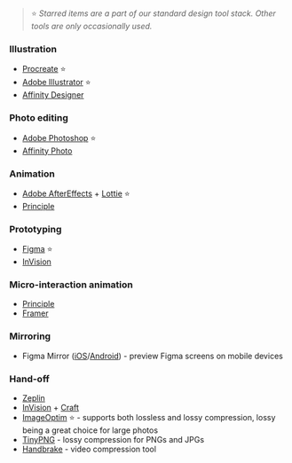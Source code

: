 >⭐️ *Starred items are a part of our standard design tool stack. Other tools are only occasionally used.*

### Illustration
- [Procreate](https://procreate.art/) ⭐️
- [Adobe Illustrator](https://www.adobe.com/products/illustrator.html) ⭐️
- [Affinity Designer](https://affinity.serif.com/en-us/designer/)

### Photo editing
- [Adobe Photoshop](https://www.adobe.com/products/photoshop.html) ⭐️
- [Affinity Photo](https://affinity.serif.com/en-gb/photo/)

### Animation
- [Adobe AfterEffects](https://www.adobe.com/products/aftereffects.html) + [Lottie](https://airbnb.design/lottie/) ⭐️
- [Principle](https://principleformac.com/)

### Prototyping
- [Figma](https://www.figma.com/) ⭐️
- [InVision](https://www.invisionapp.com/) 

### Micro-interaction animation
- [Principle](https://principleformac.com/)
- [Framer](https://www.framer.com/)

### Mirroring
- Figma Mirror ([iOS](https://apps.apple.com/us/app/figma-mirror/id1152747299)/[Android](https://play.google.com/store/apps/details?id=com.figma.mirror&hl=en)) - preview Figma screens on mobile devices


### Hand-off
- [Zeplin](https://zeplin.io/) 
- [InVision](https://www.invisionapp.com/feature/inspect) + [Craft](https://www.invisionapp.com/craft)
- [ImageOptim](https://imageoptim.com/) ⭐️ - supports both lossless and lossy compression, lossy being a great choice for large photos
- [TinyPNG](https://tinypng.com/) - lossy compression for PNGs and JPGs
- [Handbrake](https://handbrake.fr/) - video compression tool
